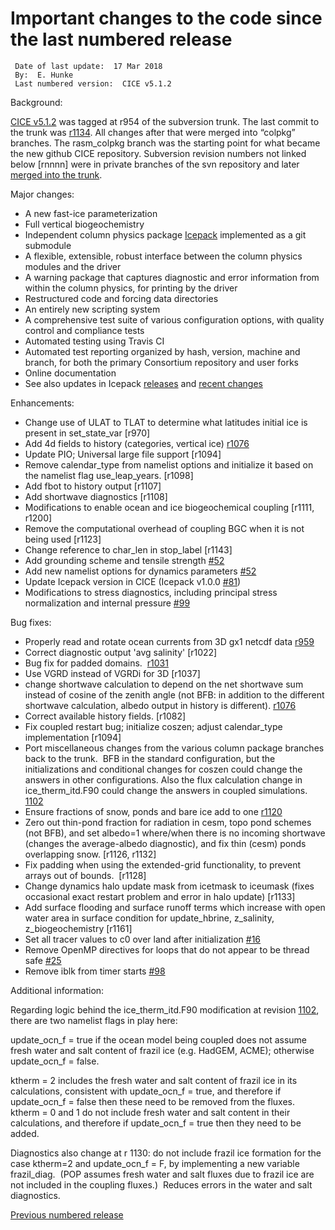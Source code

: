 # Important changes to the code since the last numbered release

     Date of last update:  17 Mar 2018
     By:  E. Hunke
     Last numbered version:  CICE v5.1.2  

Background: 

[CICE v5.1.2](https://github.com/CICE-Consortium/CICE-svn-trunk/releases/tag/cice-5.1.2) was tagged at r954 of the subversion trunk.  The last commit to the trunk was [r1134](https://github.com/CICE-Consortium/CICE-svn-trunk/commit/ac5d48162210ac021dfa2c0d9e2c43a011a84a73#diff-cdf82f1995461279ffcf99d9aeb2cf34).  All changes after that were merged into “colpkg” branches.  The rasm_colpkg branch was the starting point for what became the new github CICE repository.  Subversion revision numbers not linked below [rnnnn] were in private branches of the svn repository and later [merged into the trunk](https://github.com/CICE-Consortium/CICE-svn-trunk/commits/master/cice).

Major changes:

- A new fast-ice parameterization
- Full vertical biogeochemistry
- Independent column physics package [Icepack](https://github.com/CICE-Consortium/Icepack) implemented as a git submodule
- A flexible, extensible, robust interface between the column physics modules and the driver
- A warning package that captures diagnostic and error information from within the column physics, for printing by the driver
- Restructured code and forcing data directories
- An entirely new scripting system
- A comprehensive test suite of various configuration options, with quality control and compliance tests
- Automated testing using Travis CI
- Automated test reporting organized by hash, version, machine and branch, for both the primary Consortium repository and user forks
- Online documentation
- See also updates in Icepack [releases](https://github.com/CICE-Consortium/Icepack/releases) and [recent changes](https://github.com/CICE-Consortium/Icepack/wiki/Recent-changes)

Enhancements:

- Change use of ULAT to TLAT to determine what latitudes initial ice is present in set_state_var [r970]
- Add 4d fields to history (categories, vertical ice)  [r1076](https://github.com/CICE-Consortium/CICE-svn-trunk/commit/c53339b0784151ba0ec8bf50503f042ee80175aa#diff-cdf82f1995461279ffcf99d9aeb2cf34)
- Update PIO; Universal large file support [r1094]
- Remove calendar_type from namelist options and initialize it based on the namelist flag use_leap_years.  [r1098]
- Add fbot to history output [r1107]
- Add shortwave diagnostics [r1108]
- Modifications to enable ocean and ice biogeochemical coupling [r1111, r1200]
- Remove the computational overhead of coupling BGC when it is not being used [r1123]
- Change reference to char_len in stop_label [r1143]
- Add grounding scheme and tensile strength [#52](https://github.com/CICE-Consortium/CICE/pull/52)
- Add new namelist options for dynamics parameters [#52](https://github.com/CICE-Consortium/CICE/pull/52)
- Update Icepack version in CICE (Icepack v1.0.0 [#81](https://github.com/CICE-Consortium/CICE/pull/81))
- Modifications to stress diagnostics, including principal stress normalization and internal pressure [#99](https://github.com/CICE-Consortium/CICE/pull/99)

Bug fixes:

- Properly read and rotate ocean currents from 3D gx1 netcdf data [r959](https://github.com/CICE-Consortium/CICE-svn-trunk/commit/223e60fd4c153e796e57d84a584a85746ca8dec8#diff-9cf44cea82e766a5d1ed6adf3f60de17)
- Correct diagnostic output 'avg salinity'  [r1022]
- Bug fix for padded domains.  [r1031](https://github.com/CICE-Consortium/CICE-svn-trunk/commit/ec741d777b7a9ddab2f40fbe86e0e034427e448b#diff-cdf82f1995461279ffcf99d9aeb2cf34)
- Use VGRD instead of VGRDi for 3D [r1037]
- change shortwave calculation to depend on the net shortwave sum instead of cosine of the zenith angle (not BFB:  in addition to the different shortwave calculation, albedo output in history is different).
[r1076](https://github.com/CICE-Consortium/CICE-svn-trunk/commit/c53339b0784151ba0ec8bf50503f042ee80175aa#diff-cdf82f1995461279ffcf99d9aeb2cf34)
- Correct available history fields. [r1082]
- Fix coupled restart bug; initialize coszen; adjust calendar_type implementation [r1094]
- Port miscellaneous changes from the various column package branches back to the trunk.  BFB in the standard configuration, but the initializations and conditional changes for coszen could change the answers in other configurations. Also the flux calculation change in ice_therm_itd.F90 could change the answers in coupled simulations.   [1102](https://github.com/CICE-Consortium/CICE-svn-trunk/commit/faa71893593ce88e6e96711d20cac5ff74cca2d8#diff-cdf82f1995461279ffcf99d9aeb2cf34)
- Ensure fractions of snow, ponds and bare ice add to one [r1120](https://github.com/CICE-Consortium/CICE-svn-trunk/commit/8052b8accac2c8895ae3c600282631332ca22b4b#diff-cdf82f1995461279ffcf99d9aeb2cf34)
- Zero out thin-pond fraction for radiation in cesm, topo pond schemes (not BFB), and set albedo=1 where/when there is no incoming shortwave (changes the average-albedo diagnostic), and fix thin (cesm) ponds overlapping snow. [r1126, r1132]
- Fix padding when using the extended-grid functionality, to prevent arrays out of bounds.  [r1128]
- Change dynamics halo update mask from icetmask to iceumask (fixes occasional exact restart problem and error in halo update) [r1133]
- Add surface flooding and surface runoff terms which increase with open water area in surface condition for update_hbrine, z_salinity, z_biogeochemistry [r1161]
- Set all tracer values to c0 over land after initialization [#16](https://github.com/CICE-Consortium/CICE/pull/16)
- Remove OpenMP directives for loops that do not appear to be thread safe [#25](https://github.com/CICE-Consortium/CICE/pull/25)
- Remove iblk from timer starts [#98](https://github.com/CICE-Consortium/CICE/pull/98)

Additional information:

Regarding logic behind the ice_therm_itd.F90 modification at revision  [1102](https://github.com/CICE-Consortium/CICE-svn-trunk/commit/faa71893593ce88e6e96711d20cac5ff74cca2d8#diff-cdf82f1995461279ffcf99d9aeb2cf34), there are two namelist 
flags in play here:
 
update_ocn_f = true if the ocean model being coupled does not assume fresh water 
and salt content of frazil ice (e.g. HadGEM, ACME); otherwise update_ocn_f = false.
 
ktherm = 2 includes the fresh water and salt content of frazil ice in its 
calculations, consistent with update_ocn_f = true, and therefore if 
update_ocn_f = false then these need to be removed from the fluxes. 
ktherm = 0 and 1 do not include fresh water and salt content in their 
calculations, and therefore if update_ocn_f = true then they need to be added.

Diagnostics also change at r 1130:
do not include frazil ice formation for the case ktherm=2 
and update_ocn_f = F, by implementing a new variable frazil_diag.  (POP 
assumes fresh water and salt fluxes due to frazil ice are not included in 
the coupling fluxes.)  Reduces errors in the water and salt diagnostics.  

[Previous numbered release](https://github.com/CICE-Consortium/CICE-svn-trunk/releases) 